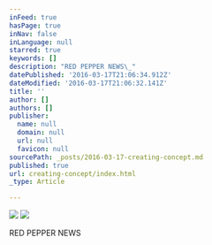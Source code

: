 ```yaml
---
inFeed: true
hasPage: true
inNav: false
inLanguage: null
starred: true
keywords: []
description: "RED PEPPER NEWS\_"
datePublished: '2016-03-17T21:06:34.912Z'
dateModified: '2016-03-17T21:06:32.141Z'
title: ''
author: []
authors: []
publisher:
  name: null
  domain: null
  url: null
  favicon: null
sourcePath: _posts/2016-03-17-creating-concept.md
published: true
url: creating-concept/index.html
_type: Article

---
```

![](https://s3-us-west-2.amazonaws.com/the-grid-img/p/eb4eb39c9a1ca6b8f49d9b637345aa5bbb03dc4f.png)
![](https://the-grid-user-content.s3-us-west-2.amazonaws.com/4dad3b6a-462a-4fc4-a5cd-6a7a206b99e6.jpg)

RED PEPPER NEWS